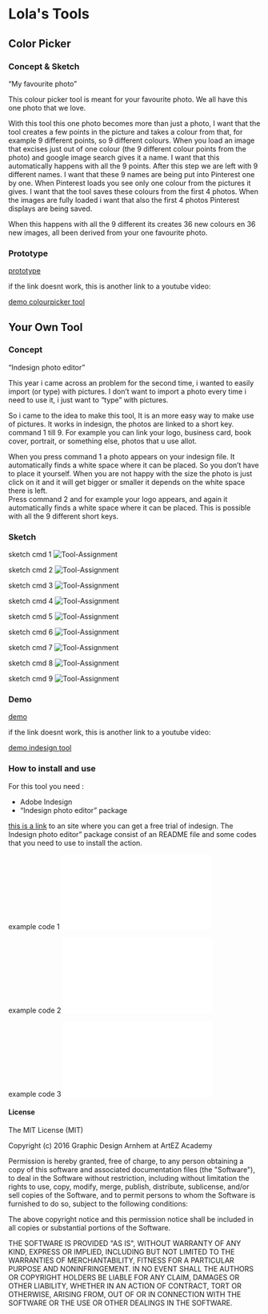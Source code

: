 # Lola's Tools

## Color Picker

### Concept & Sketch


“My favourite photo”

This colour picker tool is meant for your favourite photo. 
We all have this one photo that we love.

With this tool this one photo becomes more than just a photo, I want that the tool creates a few points in the picture and takes a colour from that, for example 9 different points, so 9 different colours. When you load an image that excises just out of one colour (the 9 different colour points from the photo) and google image search gives it a name. I want that this automatically happens with all the 9 points.
After this step we are left with 9 different names.
I want that these 9 names are being put into Pinterest one by one. When Pinterest loads you see only one colour from the pictures it gives. I want that the tool saves these colours from the first 4 photos. When the images are fully loaded i want that also the first 4 photos Pinterest displays are being saved.

When this happens with all the 9 different its creates 36 new colours en 36 new images, all been derived from your one favourite photo. 

### Prototype

[prototype](demo_colourpickertool.mov)

if the link doesnt work, this is another link to a youtube video: 

[demo colourpicker tool](https://youtu.be/BDU5DbAUTLE)


## Your Own Tool

### Concept


“Indesign photo editor”

This year i came across an problem for the second time, i wanted to easily import (or type) with pictures. I don’t want to import a photo every time i need to use it, i just want to “type” with pictures.

So i came to the idea to make this tool, It is an more easy way to make use of pictures.
It works in indesign, the photos are linked to a short key. command 1 till 9. For example you can link your logo, business card, book cover, portrait, or something else, photos that u use allot.

When you press command 1 a photo appears on your indesign file. It automatically finds a white space where it can be placed. So you don’t have to place it yourself. When you are not happy with the size the photo is just click on it and it will get bigger or smaller it depends on the white space there is left.  
Press command 2 and for example your logo appears, and again it automatically finds a white space where it can be placed. 
This is possible with all the 9 different short keys. 


### Sketch

sketch cmd 1 ![Tool-Assignment](schets-01.png)

sketch cmd 2 ![Tool-Assignment](schets-02.png)

sketch cmd 3 ![Tool-Assignment](schets-03.png)

sketch cmd 4 ![Tool-Assignment](schets-04.png)

sketch cmd 5 ![Tool-Assignment](schets-05.png)

sketch cmd 6 ![Tool-Assignment](schets-06.png)

sketch cmd 7 ![Tool-Assignment](schets-07.png)

sketch cmd 8 ![Tool-Assignment](schets-08.png)

sketch cmd 9 ![Tool-Assignment](schets-09.png)


### Demo

[demo](demo_indesign_tool.mov)

if the link doesnt work, this is another link to a youtube video: 

[demo indesign tool](https://youtu.be/xR0k8yGc604)


### How to install and use

For this tool you need :

- Adobe Indesign
- “Indesign photo editor” package

[this is a link](http://www.adobe.com/nl/downloads.html) to an site where you can get a free trial of indesign. 
The Indesign photo editor” package consist of an README file and some codes that you need to use to install the action.


example code 1 ![Tool-Assignment](code1.js)

example code 2 ![Tool-Assignment](code2.js)

example code 3 ![Tool-Assignment](code3.js)







#### License

The MIT License (MIT)

Copyright (c) 2016 Graphic Design Arnhem at ArtEZ Academy

Permission is hereby granted, free of charge, to any person obtaining a copy of this software and associated documentation files (the "Software"), to deal in the Software without restriction, including without limitation the rights to use, copy, modify, merge, publish, distribute, sublicense, and/or sell copies of the Software, and to permit persons to whom the Software is furnished to do so, subject to the following conditions:

The above copyright notice and this permission notice shall be included in all copies or substantial portions of the Software.

THE SOFTWARE IS PROVIDED "AS IS", WITHOUT WARRANTY OF ANY KIND, EXPRESS OR IMPLIED, INCLUDING BUT NOT LIMITED TO THE WARRANTIES OF MERCHANTABILITY, FITNESS FOR A PARTICULAR PURPOSE AND NONINFRINGEMENT. IN NO EVENT SHALL THE AUTHORS OR COPYRIGHT HOLDERS BE LIABLE FOR ANY CLAIM, DAMAGES OR OTHER LIABILITY, WHETHER IN AN ACTION OF CONTRACT, TORT OR OTHERWISE, ARISING FROM, OUT OF OR IN CONNECTION WITH THE SOFTWARE OR THE USE OR OTHER DEALINGS IN THE SOFTWARE.



